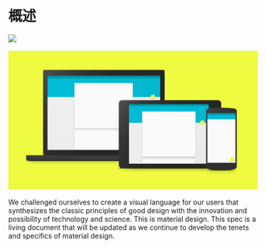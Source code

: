 概述
===============

![](http://material-design.storage.googleapis.com/images/materialdesign-goals-landingimage_large_mdpi.png)

![](pics/materialdesign-goals-landingimage_large_mdpi.png)

We challenged ourselves to create a visual language for our users that synthesizes the classic principles of good design with the innovation and possibility of technology and science. This is material design. This spec is a living document that will be updated as we continue to develop the tenets and specifics of material design.